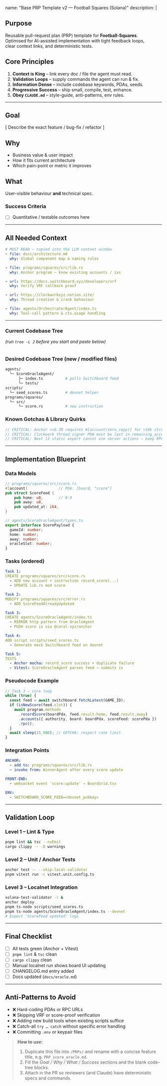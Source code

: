 name: "Base PRP Template v2 — Football Squares (Solana)"
description: |

## Purpose

Reusable pull-request plan (PRP) template for **Football-Squares**.  
Optimised for AI-assisted implementation with tight feedback loops,  
clear context links, and deterministic tests.

## Core Principles

1. **Context is King** – link every doc / file the agent must read.
2. **Validation Loops** – supply commands the agent can run & fix.
3. **Information Dense** – include codebase keywords, PDAs, seeds.
4. **Progressive Success** – ship small, compile, test, enhance.
5. **Obey `CLAUDE.md`** – style-guide, anti-patterns, env rules.

---

## Goal

[ Describe the exact feature / bug-fix / refactor ]

## Why

- Business value & user impact
- How it fits current architecture
- Which pain-point or metric it improves

## What

User-visible behaviour **and** technical spec.

### Success Criteria

- [ ] Quantitative / testable outcomes here

---

## All Needed Context

```yaml
# MUST READ – copied into the LLM context window
- file: docs/architecture.md
  why: Global component map & naming rules

- file: programs/squares/src/lib.rs
  why: Anchor program – know existing accounts / ixs

- url: https://docs.switchboard.xyz/developers/vrf
  why: Verify VRF callback proof

- url: https://clockworkxyz.notion.site/
  why: Thread creation & crank behaviour

- file: agents/OrchestratorAgent/index.ts
  why: Tool-call pattern & ctx.usage handling
```

---

### Current Codebase Tree

_(run `tree -L 2` before you start and paste below)_

```bash

```

### Desired Codebase Tree (new / modified files)

```bash
agents/
  └─ ScoreOracleAgent/
      ├─ index.ts          # polls Switchboard feed
      └─ tests/
scripts/
  └─ seed_scores.ts        # devnet helper
programs/squares/
  └─ src/
      └─ score.rs          # new instruction
```

### Known Gotchas & Library Quirks

```ts
// CRITICAL: Anchor >=0.30 requires #[account(zero_copy)] for >10k structs
// CRITICAL: Clockwork thread signer PDA must be last in remaining_accounts
// CRITICAL: Next 13 static export cannot use server actions — keep RPC in /app/api
```

---

## Implementation Blueprint

### Data Models

```rust
// programs/squares/src/score.rs
#[account]              // PDA: [board, "score"]
pub struct ScoreFeed {
    pub home: u8,       // 0-9
    pub away: u8,
    pub updated_at: i64,
}
```

```ts
// agents/ScoreOracleAgent/types.ts
export interface ScorePayload {
  gameId: number;
  home: number;
  away: number;
  oracleSlot: number;
}
```

### Tasks (ordered)

```yaml
Task 1:
CREATE programs/squares/src/score.rs
  - ADD new account + instruction record_score(...)
  - UPDATE lib.rs mod score

Task 2:
MODIFY programs/squares/src/error.rs
  - ADD ScoreFeedAlreadyUpdated

Task 3:
CREATE agents/ScoreOracleAgent/index.ts
  - MIRROR http pattern from OracleAgent
  - PUSH score ix via @coral-xyz/anchor

Task 4:
ADD script scripts/seed_scores.ts
  - Generate mock Switchboard feed on devnet

Task 5:
TESTS
  - Anchor mocha: record_score success + duplicate failure
  - Vitest: ScoreOracleAgent parses feed → submits ix
```

### Pseudocode Example

```ts
// Task 3 – core loop
while (true) {
  const feed = await switchboard.fetchLatest(GAME_ID);
  if (isNewScore(feed.slot)) {
    await program.methods
      .recordScore(boardPda, feed.result.home, feed.result.away)
      .accounts({ authority, board: boardPda, scoreFeed: scorePda })
      .rpc();
  }
  await sleep(15_000); // GOTCHA: respect rate limit
}
```

### Integration Points

```yaml
ANCHOR:
  - add to: programs/squares/src/lib.rs
  - invoke from: WinnerAgent after every score update

FRONT-END:
  - websocket event 'score:update' → BoardGrid.tsx

ENV:
  - SWITCHBOARD_SCORE_FEED=<devnet_pubkey>
```

---

## Validation Loop

### Level 1 – Lint & Type

```bash
pnpm lint && tsc --noEmit
cargo clippy -- -D warnings
```

### Level 2 – Unit / Anchor Tests

```bash
anchor test -- --skip-local-validator
pnpm vitest run -c vitest.unit.config.ts
```

### Level 3 – Localnet Integration

```bash
solana-test-validator -r &
anchor deploy
pnpm ts-node scripts/seed_scores.ts
pnpm ts-node agents/ScoreOracleAgent/index.ts --devnet
# Expect 'ScoreFeed updated' logs
```

---

## Final Checklist

- [ ] All tests green (Anchor + Vitest)
- [ ] `pnpm lint` & `tsc` clean
- [ ] `cargo clippy` clean
- [ ] Manual localnet run shows board UI updating
- [ ] CHANGELOG.md entry added
- [ ] Docs updated (`docs/oracle.md`)

---

## Anti-Patterns to Avoid

- ❌ Hard-coding PDAs or RPC URLs
- ❌ Skipping VRF or score-proof verification
- ❌ Adding new build tools when existing scripts suffice
- ❌ Catch-all `try … catch` without specific error handling
- ❌ Committing `.env` or keypair files

> **How to use:**
>
> 1. Duplicate this file into `/PRPs/` and rename with a concise feature title, e.g. `PRP_score_oracle.md`.
> 2. Fill the _Goal / Why / What / Success_ sections and the blank code-tree blocks.
> 3. Attach in the PR so reviewers (and Claude) have deterministic specs and commands.

